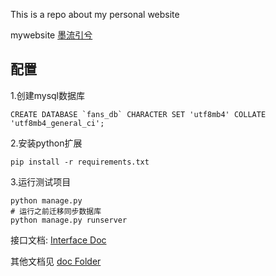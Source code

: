 This is a repo about my personal website

mywebsite [墨流引兮](http://zhaoliyingfans.top)

## 配置
1.创建mysql数据库
```mysql
CREATE DATABASE `fans_db` CHARACTER SET 'utf8mb4' COLLATE 'utf8mb4_general_ci';
```
2.安装python扩展
```
pip install -r requirements.txt
```
3.运行测试项目
```
python manage.py
# 运行之前迁移同步数据库
python manage.py runserver
```


接口文档: [Interface Doc](doc/InterfaceDoc.md)

其他文档见 [doc Folder](doc)